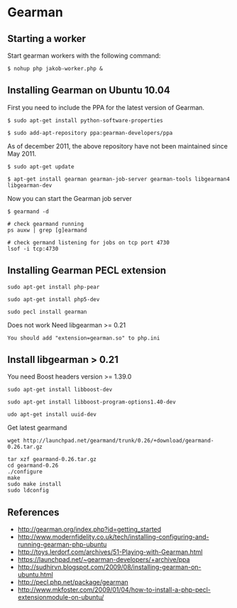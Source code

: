 # Gearman #

## Starting a worker ##
Start gearman workers with the following command:

```
$ nohup php jakob-worker.php &
```

## Installing Gearman on Ubuntu 10.04 ##
First you need to include the PPA for the latest version of Gearman.

```
$ sudo apt-get install python-software-properties
```

```
$ sudo add-apt-repository ppa:gearman-developers/ppa
```
As of december 2011, the above repository have not been maintained since May 2011.
```
$ sudo apt-get update
```

```
$ apt-get install gearman gearman-job-server gearman-tools libgearman4 libgearman-dev
```

Now you can start the Gearman job server
```
$ gearmand -d
```

```
# check gearmand running 
ps auxw | grep [g]earmand

# check germand listening for jobs on tcp port 4730
lsof -i tcp:4730
```

## Installing Gearman PECL extension ##
```
sudo apt-get install php-pear
```
```
sudo apt-get install php5-dev
```
```
sudo pecl install gearman
```
Does not work Need libgearman >= 0.21

```
You should add "extension=gearman.so" to php.ini
```
## Install libgearman > 0.21 ##
You need Boost headers version >= 1.39.0
```
sudo apt-get install libboost-dev
```
```
sudo apt-get install libboost-program-options1.40-dev
```
```
udo apt-get install uuid-dev
```
Get latest gearmand
```
wget http://launchpad.net/gearmand/trunk/0.26/+download/gearmand-0.26.tar.gz
```
```
tar xzf gearmand-0.26.tar.gz
cd gearmand-0.26
./configure
make
sudo make install
sudo ldconfig
```


## References ##
  * http://gearman.org/index.php?id=getting_started
  * http://www.modernfidelity.co.uk/tech/installing-configuring-and-running-gearman-php-ubuntu
  * http://toys.lerdorf.com/archives/51-Playing-with-Gearman.html
  * https://launchpad.net/~gearman-developers/+archive/ppa
  * http://sudhirvn.blogspot.com/2009/08/installing-gearman-on-ubuntu.html
  * http://pecl.php.net/package/gearman
  * http://www.mkfoster.com/2009/01/04/how-to-install-a-php-pecl-extensionmodule-on-ubuntu/